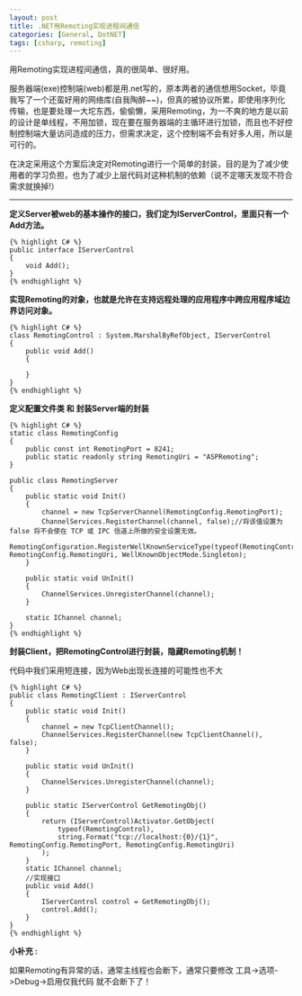 ```yaml
---
layout: post
title: .NET用Remoting实现进程间通信
categories: [General, DotNET]
tags: [csharp, remoting]
---
```


用Remoting实现进程间通信，真的很简单、很好用。

服务器端(exe)控制端(web)都是用.net写的，原本两者的通信想用Socket，毕竟我写了一个还蛮好用的网络库(自我陶醉~~)，但真的被协议所累，即使用序列化传输，也是要处理一大坨东西，偷偷懒，采用Remoting，为一不爽的地方是以前的设计是单线程，不用加锁，现在要在服务器端的主循环进行加锁，而且也不好控制控制端大量访问造成的压力，但需求决定，这个控制端不会有好多人用，所以是可行的。

在决定采用这个方案后决定对Remoting进行一个简单的封装，目的是为了减少使用者的学习负担，也为了减少上层代码对这种机制的依赖（说不定哪天发现不符合需求就换掉!）

----------

**定义Server被web的基本操作的接口，我们定为IServerControl，里面只有一个Add方法。**
	
	{% highlight C# %}
	public interface IServerControl    
	{
	    void Add();    
	}
	{% endhighlight %}

**实现Remoting的对象，也就是允许在支持远程处理的应用程序中跨应用程序域边界访问对象。**

	{% highlight C# %}
    class RemotingControl : System.MarshalByRefObject, IServerControl
    {
        public void Add()
        {

        }
    }
	{% endhighlight %}

**定义配置文件类 和 封装Server端的封装**

	{% highlight C# %}
    static class RemotingConfig    
    {       
        public const int RemotingPort = 8241;        
        public static readonly string RemotingUri = "ASPRemoting";    
    }

    public class RemotingServer
    {
        public static void Init()
        {
            channel = new TcpServerChannel(RemotingConfig.RemotingPort);
            ChannelServices.RegisterChannel(channel, false);//将该值设置为 false 将不会使在 TCP 或 IPC 信道上所做的安全设置无效。
            RemotingConfiguration.RegisterWellKnownServiceType(typeof(RemotingControl), RemotingConfig.RemotingUri, WellKnownObjectMode.Singleton);
        } 

        public static void UnInit()
        {
            ChannelServices.UnregisterChannel(channel);
        }

        static IChannel channel;
    }
	{% endhighlight %}

**封装Client，把RemotingControl进行封装，隐藏Remoting机制！**

代码中我们采用短连接，因为Web出现长连接的可能性也不大

	{% highlight C# %}
    public class RemotingClient : IServerControl
    {
        public static void Init()
        {
            channel = new TcpClientChannel();
            ChannelServices.RegisterChannel(new TcpClientChannel(), false);
        }

        public static void UnInit()
        {
            ChannelServices.UnregisterChannel(channel);
        }

        public static IServerControl GetRemotingObj()
        {
            return (IServerControl)Activator.GetObject(
                typeof(RemotingControl),
                string.Format("tcp://localhost:{0}/{1}", RemotingConfig.RemotingPort, RemotingConfig.RemotingUri)
            );
        }
        static IChannel channel;
        //实现接口       
        public void Add()        
        {
            IServerControl control = GetRemotingObj();
            control.Add();
        }
    }
	{% endhighlight %}

**小补充 :**

如果Remoting有异常的话，通常主线程也会断下，通常只要修改
工具->选项->Debug->启用仅我代码 就不会断下了！
